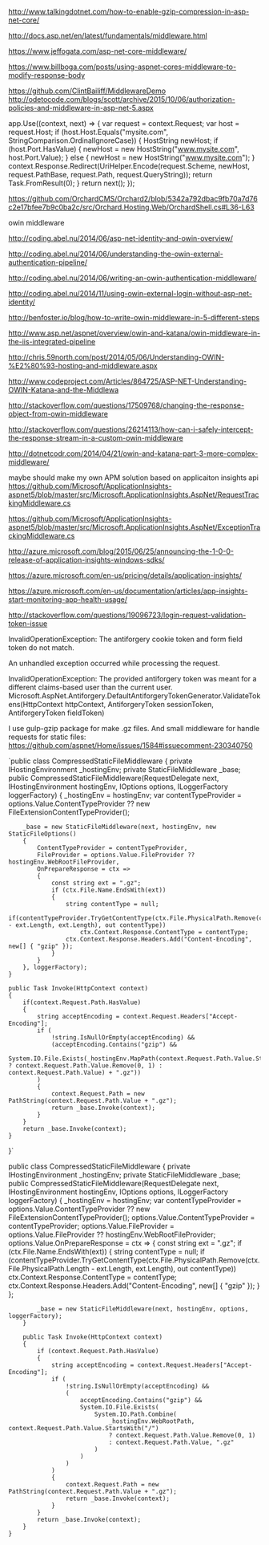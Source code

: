 
http://www.talkingdotnet.com/how-to-enable-gzip-compression-in-asp-net-core/

http://docs.asp.net/en/latest/fundamentals/middleware.html

https://www.jeffogata.com/asp-net-core-middleware/

https://www.billboga.com/posts/using-aspnet-cores-middleware-to-modify-response-body

https://github.com/ClintBailiff/MiddlewareDemo
http://odetocode.com/blogs/scott/archive/2015/10/06/authorization-policies-and-middleware-in-asp-net-5.aspx

app.Use((context, next) =>
            {
                var request = context.Request;
                var host = request.Host;
                if (host.Host.Equals("mysite.com", StringComparison.OrdinalIgnoreCase))
                {
                    HostString newHost;
                    if (host.Port.HasValue)
                    {
                        newHost = new HostString("www.mysite.com", host.Port.Value);
                    }
                    else
                    {
                        newHost = new HostString("www.mysite.com");
                    }
                    context.Response.Redirect(UriHelper.Encode(request.Scheme, newHost,
                        request.PathBase, request.Path, request.QueryString));
                    return Task.FromResult(0);
                }
                return next();
            });

https://github.com/OrchardCMS/Orchard2/blob/5342a792dbac9fb70a7d76c2e17bfee7b9c0ba2c/src/Orchard.Hosting.Web/OrchardShell.cs#L36-L63



owin middleware

http://coding.abel.nu/2014/06/asp-net-identity-and-owin-overview/

http://coding.abel.nu/2014/06/understanding-the-owin-external-authentication-pipeline/

http://coding.abel.nu/2014/06/writing-an-owin-authentication-middleware/

http://coding.abel.nu/2014/11/using-owin-external-login-without-asp-net-identity/

http://benfoster.io/blog/how-to-write-owin-middleware-in-5-different-steps

http://www.asp.net/aspnet/overview/owin-and-katana/owin-middleware-in-the-iis-integrated-pipeline

http://chris.59north.com/post/2014/05/06/Understanding-OWIN-%E2%80%93-hosting-and-middleware.aspx

http://www.codeproject.com/Articles/864725/ASP-NET-Understanding-OWIN-Katana-and-the-Middlewa

http://stackoverflow.com/questions/17509768/changing-the-response-object-from-owin-middleware

http://stackoverflow.com/questions/26214113/how-can-i-safely-intercept-the-response-stream-in-a-custom-owin-middleware

http://dotnetcodr.com/2014/04/21/owin-and-katana-part-3-more-complex-middleware/

maybe should make my own APM solution based on applicaiton insights api
https://github.com/Microsoft/ApplicationInsights-aspnet5/blob/master/src/Microsoft.ApplicationInsights.AspNet/RequestTrackingMiddleware.cs

https://github.com/Microsoft/ApplicationInsights-aspnet5/blob/master/src/Microsoft.ApplicationInsights.AspNet/ExceptionTrackingMiddleware.cs

http://azure.microsoft.com/blog/2015/06/25/announcing-the-1-0-0-release-of-application-insights-windows-sdks/

https://azure.microsoft.com/en-us/pricing/details/application-insights/

https://azure.microsoft.com/en-us/documentation/articles/app-insights-start-monitoring-app-health-usage/



http://stackoverflow.com/questions/19096723/login-request-validation-token-issue


InvalidOperationException: The antiforgery cookie token and form field token do not match.

An unhandled exception occurred while processing the request.

InvalidOperationException: The provided antiforgery token was meant for a different claims-based user than the current user.
Microsoft.AspNet.Antiforgery.DefaultAntiforgeryTokenGenerator.ValidateTokens(HttpContext httpContext, AntiforgeryToken sessionToken, AntiforgeryToken fieldToken)

I use gulp-gzip package for make .gz files.
And small middleware for handle requests for static files:
https://github.com/aspnet/Home/issues/1584#issuecomment-230340750

`public class CompressedStaticFileMiddleware
{
private IHostingEnvironment _hostingEnv;
private StaticFileMiddleware _base;
public CompressedStaticFileMiddleware(RequestDelegate next, IHostingEnvironment hostingEnv, IOptions options, ILoggerFactory loggerFactory) 
{
_hostingEnv = hostingEnv;
var contentTypeProvider = options.Value.ContentTypeProvider ?? new FileExtensionContentTypeProvider();

        _base = new StaticFileMiddleware(next, hostingEnv, new StaticFileOptions()
        {
            ContentTypeProvider = contentTypeProvider,
            FileProvider = options.Value.FileProvider ?? hostingEnv.WebRootFileProvider,
            OnPrepareResponse = ctx =>
            {
                const string ext = ".gz";
                if (ctx.File.Name.EndsWith(ext))
                {
                    string contentType = null;
                    if(contentTypeProvider.TryGetContentType(ctx.File.PhysicalPath.Remove(ctx.File.PhysicalPath.Length - ext.Length, ext.Length), out contentType))
                        ctx.Context.Response.ContentType = contentType;
                    ctx.Context.Response.Headers.Add("Content-Encoding", new[] { "gzip" });
                }
            }
        }, loggerFactory);
    }

    public Task Invoke(HttpContext context)
    {
        if(context.Request.Path.HasValue)
        {
            string acceptEncoding = context.Request.Headers["Accept-Encoding"];
            if (
                !string.IsNullOrEmpty(acceptEncoding) && 
                (acceptEncoding.Contains("gzip") && 
                System.IO.File.Exists(_hostingEnv.MapPath(context.Request.Path.Value.StartsWith("/") ? context.Request.Path.Value.Remove(0, 1) : context.Request.Path.Value) + ".gz"))
            )
            {
                context.Request.Path = new PathString(context.Request.Path.Value + ".gz");
                return _base.Invoke(context);
            }
        }
        return _base.Invoke(context);
    }
}`

public class CompressedStaticFileMiddleware
    {
        private IHostingEnvironment _hostingEnv;
        private StaticFileMiddleware _base;
        public CompressedStaticFileMiddleware(RequestDelegate next, IHostingEnvironment hostingEnv, IOptions<StaticFileOptions> options, ILoggerFactory loggerFactory)
        {
            _hostingEnv = hostingEnv;
            var contentTypeProvider = options.Value.ContentTypeProvider ?? new FileExtensionContentTypeProvider();
            options.Value.ContentTypeProvider = contentTypeProvider;
            options.Value.FileProvider = options.Value.FileProvider ?? hostingEnv.WebRootFileProvider;
            options.Value.OnPrepareResponse = ctx =>
            {
                const string ext = ".gz";
                if (ctx.File.Name.EndsWith(ext))
                {
                    string contentType = null;
                    if (contentTypeProvider.TryGetContentType(ctx.File.PhysicalPath.Remove(ctx.File.PhysicalPath.Length - ext.Length, ext.Length), out contentType))
                        ctx.Context.Response.ContentType = contentType;
                    ctx.Context.Response.Headers.Add("Content-Encoding", new[] { "gzip" });
                }
            };

            _base = new StaticFileMiddleware(next, hostingEnv, options, loggerFactory);
        }

        public Task Invoke(HttpContext context)
        {
            if (context.Request.Path.HasValue)
            {
                string acceptEncoding = context.Request.Headers["Accept-Encoding"];
                if (
                    !string.IsNullOrEmpty(acceptEncoding) &&
                    (
                        acceptEncoding.Contains("gzip") &&
                        System.IO.File.Exists(
                            System.IO.Path.Combine(
                                _hostingEnv.WebRootPath, context.Request.Path.Value.StartsWith("/") 
                                ? context.Request.Path.Value.Remove(0, 1) 
                                : context.Request.Path.Value, ".gz"
                            )
                        )
                    )
                )
                {
                    context.Request.Path = new PathString(context.Request.Path.Value + ".gz");
                    return _base.Invoke(context);
                }
            }
            return _base.Invoke(context);
        }
    }